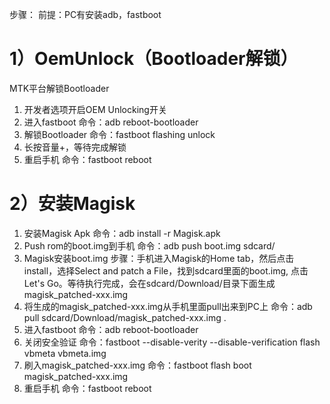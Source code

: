 步骤：
前提：PC有安装adb，fastboot
# 1）OemUnlock（Bootloader解锁）
MTK平台解锁Bootloader
1. 开发者选项开启OEM Unlocking开关
2. 进入fastboot
     命令：adb reboot-bootloader
3. 解锁Bootloader
     命令：fastboot flashing unlock
4. 长按音量+，等待完成解锁
5. 重启手机
     命令：fastboot reboot


# 2）安装Magisk
1. 安装Magisk Apk
     命令：adb install -r Magisk.apk
2. Push rom的boot.img到手机
     命令：adb push boot.img sdcard/
3. Magisk安装boot.img
     步骤：手机进入Magisk的Home tab，然后点击install，选择Select and patch a File，找到sdcard里面的boot.img, 点击Let's Go。等待执行完成，会在sdcard/Download/目录下面生成magisk_patched-xxx.img
4. 将生成的magisk_patched-xxx.img从手机里面pull出来到PC上
      命令：adb pull sdcard/Download/magisk_patched-xxx.img .
5. 进入fastboot
     命令：adb reboot-bootloader
6. 关闭安全验证
     命令：fastboot --disable-verity --disable-verification flash vbmeta vbmeta.img
7. 刷入magisk_patched-xxx.img
     命令：fastboot flash boot magisk_patched-xxx.img
8. 重启手机
    命令：fastboot reboot
